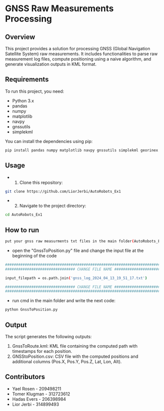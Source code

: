 # GNSS Raw Measurements Processing

## Overview

This project provides a solution for processing GNSS (Global Navigation Satellite System) raw measurements. It includes functionalities to parse raw measurement log files, compute positioning using a naive algorithm, and generate visualization outputs in KML format.

## Requirements

To run this project, you need:

- Python 3.x
- pandas
- numpy
- matplotlib
- navpy
- gnssutils
- simplekml

You can install the dependencies using pip:

```bash
pip install pandas numpy matplotlib navpy gnssutils simplekml georinex unlzw3
```

## Usage
- 1. Clone this repository:
```bash
git clone https://github.com/LiorJerbi/AutoRobots_Ex1
```
- 2. Navigate to the project directory:
```bash
cd AutoRobots_Ex1
```

## How to run
```bash
put your gnss raw measurments txt files in the main folder(AutoRobots_Ex1)
```
- open the "GnssToPosition.py" file and change the input file at the beginning of the code
```bash
###################################################################################
################################ CHANGE FILE NAME #################################

input_filepath = os.path.join('gnss_log_2024_04_13_19_51_17.txt')

################################ CHANGE FILE NAME #################################
###################################################################################
```
- run cmd in the main folder and write the next code:
```bash
python GnssToPosition.py
```

## Output
The script generates the following outputs:
1. GnssToRoute.kml: KML file containing the computed path with timestamps for each position.
2. GNSStoPosition.csv: CSV file with the computed positions and additional columns (Pos.X, Pos.Y, Pos.Z, Lat, Lon, Alt).

## Contributors
- Yael Rosen - 209498211
- Tomer Klugman - 312723612
- Hadas Evers - 206398984
- Lior Jerbi - 314899493
